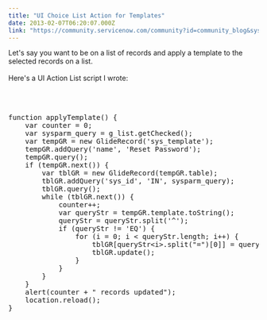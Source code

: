 ```yaml
---
title: "UI Choice List Action for Templates"
date: 2013-02-07T06:20:07.000Z
link: "https://community.servicenow.com/community?id=community_blog&sys_id=ccadee69dbd0dbc01dcaf3231f9619ae"
---
```

<p>Let's say you want to be on a list of records and apply a template to the selected records on a list.<br /><br />Here's a UI Action List script I wrote:<br /><!--break--><br /><pre __default_attr="plain" __jive_macro_name="code" class="jive_text_macro jive_macro_code"><br /><br />function applyTemplate() {<br />    var counter = 0;<br />    var sysparm_query = g_list.getChecked();<br />    var tempGR = new GlideRecord('sys_template');<br />    tempGR.addQuery('name', 'Reset Password');<br />    tempGR.query();<br />    if (tempGR.next()) {<br />        var tblGR = new GlideRecord(tempGR.table);<br />        tblGR.addQuery('sys_id', 'IN', sysparm_query);<br />        tblGR.query();<br />        while (tblGR.next()) {<br />            counter++;<br />            var queryStr = tempGR.template.toString();<br />            queryStr = queryStr.split('^');<br />            if (queryStr != 'EQ') {<br />                for (i = 0; i &lt; queryStr.length; i++) {<br />                    tblGR[queryStr&lt;i&gt;.split("=")[0]] = queryStr&lt;i&gt;.split("=")[1];<br />                    tblGR.update();<br />                }<br />            }<br />        }<br />    }<br />    alert(counter + " records updated");<br />    location.reload();<br />}<br /></pre></p>